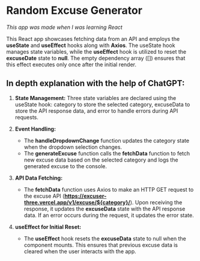 # Random Excuse Generator
*This app was made when I was learning React*

This React app showcases fetching data from an API and employs the **useState** and **useEffect** hooks along with **Axios**. The useState hook manages state variables, while the **useEffect** hook is utilized to reset the **excuseDate** state to **null**. The empty dependency array ([]) ensures that this effect executes only once after the initial render.

## In depth explanation with the help of ChatGPT:

1. **State Management:**
   Three state variables are declared using the useState hook: category to store the selected category, excuseData to store the API response data, and error to handle errors during API requests.

2. **Event Handling:**
   - The **handleDropdownChange** function updates the category state when the dropdown selection changes.
   - The **generateExcuse** function calls the **fetchData** function to fetch new excuse data based on the selected category and logs the generated excuse to the console.
3. **API Data Fetching:**
   - The **fetchData** function uses Axios to make an HTTP GET request to the excuse API (**https://excuser-three.vercel.app/v1/excuse/${category}/**). Upon receiving the response, it updates the **excuseData** state with the API response data. If an error occurs during the request, it updates the error state.
4. **useEffect for Initial Reset:**
   - The **useEffect** hook resets the **excuseData** state to null when the component mounts. This ensures that previous excuse data is cleared when the user interacts with the app.
